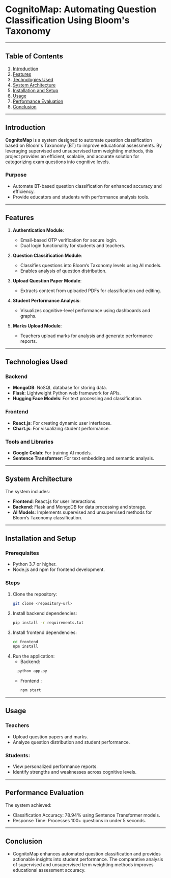 # CognitoMap: Automating Question Classification Using Bloom's Taxonomy

---

## Table of Contents

1. [Introduction](#introduction)  
2. [Features](#features)  
3. [Technologies Used](#technologies-used)  
4. [System Architecture](#system-architecture)  
5. [Installation and Setup](#installation-and-setup)  
6. [Usage](#usage)  
7. [Performance Evaluation](#performance-evaluation)  
8. [Conclusion](#conclusion)  

---

## Introduction

**CognitoMap** is a system designed to automate question classification based on Bloom's Taxonomy (BT) to improve educational assessments. By leveraging supervised and unsupervised term weighting methods, this project provides an efficient, scalable, and accurate solution for categorizing exam questions into cognitive levels.

### Purpose
- Automate BT-based question classification for enhanced accuracy and efficiency.
- Provide educators and students with performance analysis tools.

---

## Features

1. **Authentication Module**:
   - Email-based OTP verification for secure login.
   - Dual login functionality for students and teachers.

2. **Question Classification Module**:
   - Classifies questions into Bloom’s Taxonomy levels using AI models.
   - Enables analysis of question distribution.

3. **Upload Question Paper Module**:
   - Extracts content from uploaded PDFs for classification and editing.

4. **Student Performance Analysis**:
   - Visualizes cognitive-level performance using dashboards and graphs.

5. **Marks Upload Module**:
   - Teachers upload marks for analysis and generate performance reports.

---

## Technologies Used

### Backend
- **MongoDB**: NoSQL database for storing data.
- **Flask**: Lightweight Python web framework for APIs.
- **Hugging Face Models**: For text processing and classification.

### Frontend
- **React.js**: For creating dynamic user interfaces.
- **Chart.js**: For visualizing student performance.

### Tools and Libraries
- **Google Colab**: For training AI models.
- **Sentence Transformer**: For text embedding and semantic analysis.

---

## System Architecture

The system includes:  
- **Frontend**: React.js for user interactions.  
- **Backend**: Flask and MongoDB for data processing and storage.  
- **AI Models**: Implements supervised and unsupervised methods for Bloom’s Taxonomy classification.

---

## Installation and Setup

### Prerequisites
- Python 3.7 or higher.
- Node.js and npm for frontend development.

### Steps
1. Clone the repository:  
   ```bash
   git clone <repository-url>

2. Install backend dependencies:  
   ```bash
   pip install -r requirements.txt

3. Install frontend dependencies:  
   ```bash
   cd frontend
   npm install
4. Run the application:
   - Backend:
   ```bash
     python app.py
   ```
   - Frontend :
     ```bash
     npm start
--- 
## Usage
### Teachers
- Upload question papers and marks.
- Analyze question distribution and student performance.
### Students:
- View personalized performance reports.
- Identify strengths and weaknesses across cognitive levels.
---
## Performance Evaluation
The system achieved:
- Classification Accuracy: 78.94% using Sentence Transformer models.
- Response Time: Processes 100+ questions in under 5 seconds.

--- 
## Conclusion
- CognitoMap enhances automated question classification and provides actionable insights into student performance. The comparative analysis of supervised and unsupervised term weighting methods improves educational assessment accuracy.
